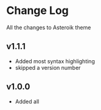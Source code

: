 # Change Log

All the changes to Asteroik theme

## v1.1.1

- Added most syntax highlighting
- skipped a version number

## v1.0.0

- Added all
